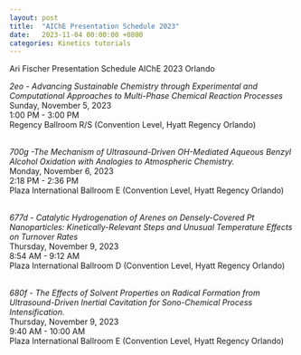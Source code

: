 ```yaml
---
layout: post
title:  "AIChE Presentation Schedule 2023"
date:   2023-11-04 00:00:00 +0800
categories: Kinetics tutorials
---
```

Ari Fischer Presentation Schedule AIChE 2023 Orlando

*2eo - Advancing Sustainable Chemistry through Experimental and Computational Approaches to Multi-Phase Chemical Reaction Processes* <br />
Sunday, November 5, 2023 <br />
1:00 PM - 3:00 PM <br />
Regency Ballroom R/S (Convention Level, Hyatt Regency Orlando) <br />
<br />

*700g -The Mechanism of Ultrasound-Driven OH-Mediated Aqueous Benzyl Alcohol Oxidation with Analogies to Atmospheric Chemistry.* <br />
Monday, November 6, 2023 <br />
2:18 PM - 2:36 PM <br />
Plaza International Ballroom E (Convention Level, Hyatt Regency Orlando) <br />
<br />

*677d - Catalytic Hydrogenation of Arenes on Densely-Covered Pt Nanoparticles: Kinetically-Relevant Steps and Unusual Temperature Effects on Turnover Rates* <br />
Thursday, November 9, 2023 <br />
8:54 AM - 9:12 AM <br />
Plaza International Ballroom D (Convention Level, Hyatt Regency Orlando) <br />
<br />

*680f - The Effects of Solvent Properties on Radical Formation from Ultrasound-Driven Inertial Cavitation for Sono-Chemical Process Intensification.* <br />
Thursday, November 9, 2023 <br />
9:40 AM - 10:00 AM <br />
Plaza International Ballroom E (Convention Level, Hyatt Regency Orlando) <br />
